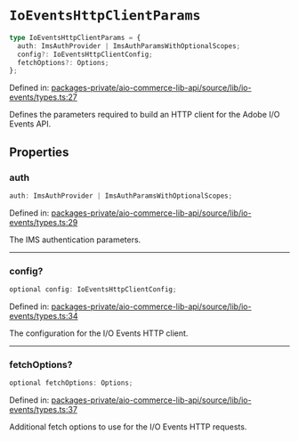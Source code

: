 # `IoEventsHttpClientParams`

```ts
type IoEventsHttpClientParams = {
  auth: ImsAuthProvider | ImsAuthParamsWithOptionalScopes;
  config?: IoEventsHttpClientConfig;
  fetchOptions?: Options;
};
```

Defined in: [packages-private/aio-commerce-lib-api/source/lib/io-events/types.ts:27](https://github.com/adobe/aio-commerce-sdk/blob/10972051f45fae3dd318c777be4a5107aa4882ce/packages-private/aio-commerce-lib-api/source/lib/io-events/types.ts#L27)

Defines the parameters required to build an HTTP client for the Adobe I/O Events API.

## Properties

### auth

```ts
auth: ImsAuthProvider | ImsAuthParamsWithOptionalScopes;
```

Defined in: [packages-private/aio-commerce-lib-api/source/lib/io-events/types.ts:29](https://github.com/adobe/aio-commerce-sdk/blob/10972051f45fae3dd318c777be4a5107aa4882ce/packages-private/aio-commerce-lib-api/source/lib/io-events/types.ts#L29)

The IMS authentication parameters.

---

### config?

```ts
optional config: IoEventsHttpClientConfig;
```

Defined in: [packages-private/aio-commerce-lib-api/source/lib/io-events/types.ts:34](https://github.com/adobe/aio-commerce-sdk/blob/10972051f45fae3dd318c777be4a5107aa4882ce/packages-private/aio-commerce-lib-api/source/lib/io-events/types.ts#L34)

The configuration for the I/O Events HTTP client.

---

### fetchOptions?

```ts
optional fetchOptions: Options;
```

Defined in: [packages-private/aio-commerce-lib-api/source/lib/io-events/types.ts:37](https://github.com/adobe/aio-commerce-sdk/blob/10972051f45fae3dd318c777be4a5107aa4882ce/packages-private/aio-commerce-lib-api/source/lib/io-events/types.ts#L37)

Additional fetch options to use for the I/O Events HTTP requests.
